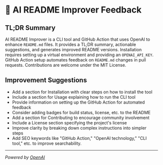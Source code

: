 # 🤖 AI README Improver Feedback

## TL;DR Summary

AI README Improver is a CLI tool and GitHub Action that uses OpenAI to enhance `README.md` files. It provides a TL;DR summary, actionable suggestions, and generates improved README versions. Installation requires setting up a virtual environment and providing an `OPENAI_API_KEY`. GitHub Action setup automates feedback on `README.md` changes in pull requests. Contributions are welcome under the MIT License.

## Improvement Suggestions

- Add a section for Installation with clear steps on how to install the tool
- Include a section for Usage explaining how to run the CLI tool
- Provide information on setting up the GitHub Action for automated feedback
- Consider adding badges for build status, license, etc. to the README
- Add a section for Contributing to encourage community involvement
- Include a License section specifying the project's license
- Improve clarity by breaking down complex instructions into simpler steps
- Add SEO keywords like "GitHub Action," "OpenAI technology," "CLI tool," etc. to improve searchability.

---
*Powered by [OpenAI](https://openai.com)*
